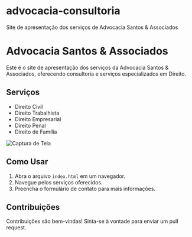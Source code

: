 # advocacia-consultoria
Site de apresentação dos serviços de Advocacia Santos &amp; Associados

# Advocacia Santos & Associados

Este é o site de apresentação dos serviços da Advocacia Santos & Associados, oferecendo consultoria e serviços especializados em Direito.

## Serviços

- Direito Civil
- Direito Trabalhista
- Direito Empresarial
- Direito Penal
- Direito de Família

![Captura de Tela](link-para-a-imagem.png)

## Como Usar

1. Abra o arquivo `index.html` em um navegador.
2. Navegue pelos serviços oferecidos.
3. Preencha o formulário de contato para mais informações.

## Contribuições

Contribuições são bem-vindas! Sinta-se à vontade para enviar um pull request.
